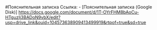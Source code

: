 #Пояснительная записка
Ссылка: - [Пояснительная записка (Google Disk)] https://docs.google.com/document/d/1T-OYrFHM8bAoCu-HTguzIj3BADoN9vbX/edit?usp=drive_link&ouid=104573638909413499919&rtpof=true&sd=true
